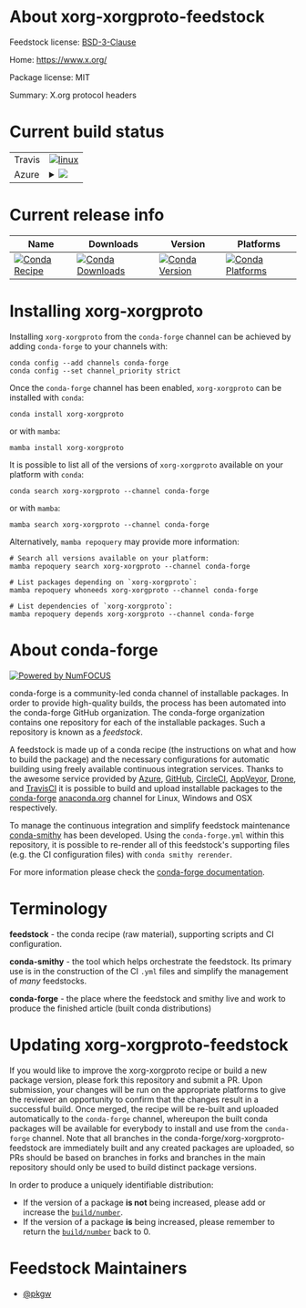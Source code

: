 About xorg-xorgproto-feedstock
==============================

Feedstock license: [BSD-3-Clause](https://github.com/conda-forge/xorg-xorgproto-feedstock/blob/main/LICENSE.txt)

Home: https://www.x.org/

Package license: MIT

Summary: X.org protocol headers

Current build status
====================


<table><tr>
    <td>Travis</td>
    <td>
      <a href="https://app.travis-ci.com/conda-forge/xorg-xorgproto-feedstock">
        <img alt="linux" src="https://img.shields.io/travis/com/conda-forge/xorg-xorgproto-feedstock/main.svg?label=Linux">
      </a>
    </td>
  </tr>
    
  <tr>
    <td>Azure</td>
    <td>
      <details>
        <summary>
          <a href="https://dev.azure.com/conda-forge/feedstock-builds/_build/latest?definitionId=13012&branchName=main">
            <img src="https://dev.azure.com/conda-forge/feedstock-builds/_apis/build/status/xorg-xorgproto-feedstock?branchName=main">
          </a>
        </summary>
        <table>
          <thead><tr><th>Variant</th><th>Status</th></tr></thead>
          <tbody><tr>
              <td>linux_64</td>
              <td>
                <a href="https://dev.azure.com/conda-forge/feedstock-builds/_build/latest?definitionId=13012&branchName=main">
                  <img src="https://dev.azure.com/conda-forge/feedstock-builds/_apis/build/status/xorg-xorgproto-feedstock?branchName=main&jobName=linux&configuration=linux%20linux_64_" alt="variant">
                </a>
              </td>
            </tr><tr>
              <td>linux_aarch64</td>
              <td>
                <a href="https://dev.azure.com/conda-forge/feedstock-builds/_build/latest?definitionId=13012&branchName=main">
                  <img src="https://dev.azure.com/conda-forge/feedstock-builds/_apis/build/status/xorg-xorgproto-feedstock?branchName=main&jobName=linux&configuration=linux%20linux_aarch64_" alt="variant">
                </a>
              </td>
            </tr><tr>
              <td>linux_ppc64le</td>
              <td>
                <a href="https://dev.azure.com/conda-forge/feedstock-builds/_build/latest?definitionId=13012&branchName=main">
                  <img src="https://dev.azure.com/conda-forge/feedstock-builds/_apis/build/status/xorg-xorgproto-feedstock?branchName=main&jobName=linux&configuration=linux%20linux_ppc64le_" alt="variant">
                </a>
              </td>
            </tr><tr>
              <td>osx_64</td>
              <td>
                <a href="https://dev.azure.com/conda-forge/feedstock-builds/_build/latest?definitionId=13012&branchName=main">
                  <img src="https://dev.azure.com/conda-forge/feedstock-builds/_apis/build/status/xorg-xorgproto-feedstock?branchName=main&jobName=osx&configuration=osx%20osx_64_" alt="variant">
                </a>
              </td>
            </tr><tr>
              <td>osx_arm64</td>
              <td>
                <a href="https://dev.azure.com/conda-forge/feedstock-builds/_build/latest?definitionId=13012&branchName=main">
                  <img src="https://dev.azure.com/conda-forge/feedstock-builds/_apis/build/status/xorg-xorgproto-feedstock?branchName=main&jobName=osx&configuration=osx%20osx_arm64_" alt="variant">
                </a>
              </td>
            </tr><tr>
              <td>win_64</td>
              <td>
                <a href="https://dev.azure.com/conda-forge/feedstock-builds/_build/latest?definitionId=13012&branchName=main">
                  <img src="https://dev.azure.com/conda-forge/feedstock-builds/_apis/build/status/xorg-xorgproto-feedstock?branchName=main&jobName=win&configuration=win%20win_64_" alt="variant">
                </a>
              </td>
            </tr>
          </tbody>
        </table>
      </details>
    </td>
  </tr>
</table>

Current release info
====================

| Name | Downloads | Version | Platforms |
| --- | --- | --- | --- |
| [![Conda Recipe](https://img.shields.io/badge/recipe-xorg--xorgproto-green.svg)](https://anaconda.org/conda-forge/xorg-xorgproto) | [![Conda Downloads](https://img.shields.io/conda/dn/conda-forge/xorg-xorgproto.svg)](https://anaconda.org/conda-forge/xorg-xorgproto) | [![Conda Version](https://img.shields.io/conda/vn/conda-forge/xorg-xorgproto.svg)](https://anaconda.org/conda-forge/xorg-xorgproto) | [![Conda Platforms](https://img.shields.io/conda/pn/conda-forge/xorg-xorgproto.svg)](https://anaconda.org/conda-forge/xorg-xorgproto) |

Installing xorg-xorgproto
=========================

Installing `xorg-xorgproto` from the `conda-forge` channel can be achieved by adding `conda-forge` to your channels with:

```
conda config --add channels conda-forge
conda config --set channel_priority strict
```

Once the `conda-forge` channel has been enabled, `xorg-xorgproto` can be installed with `conda`:

```
conda install xorg-xorgproto
```

or with `mamba`:

```
mamba install xorg-xorgproto
```

It is possible to list all of the versions of `xorg-xorgproto` available on your platform with `conda`:

```
conda search xorg-xorgproto --channel conda-forge
```

or with `mamba`:

```
mamba search xorg-xorgproto --channel conda-forge
```

Alternatively, `mamba repoquery` may provide more information:

```
# Search all versions available on your platform:
mamba repoquery search xorg-xorgproto --channel conda-forge

# List packages depending on `xorg-xorgproto`:
mamba repoquery whoneeds xorg-xorgproto --channel conda-forge

# List dependencies of `xorg-xorgproto`:
mamba repoquery depends xorg-xorgproto --channel conda-forge
```


About conda-forge
=================

[![Powered by
NumFOCUS](https://img.shields.io/badge/powered%20by-NumFOCUS-orange.svg?style=flat&colorA=E1523D&colorB=007D8A)](https://numfocus.org)

conda-forge is a community-led conda channel of installable packages.
In order to provide high-quality builds, the process has been automated into the
conda-forge GitHub organization. The conda-forge organization contains one repository
for each of the installable packages. Such a repository is known as a *feedstock*.

A feedstock is made up of a conda recipe (the instructions on what and how to build
the package) and the necessary configurations for automatic building using freely
available continuous integration services. Thanks to the awesome service provided by
[Azure](https://azure.microsoft.com/en-us/services/devops/), [GitHub](https://github.com/),
[CircleCI](https://circleci.com/), [AppVeyor](https://www.appveyor.com/),
[Drone](https://cloud.drone.io/welcome), and [TravisCI](https://travis-ci.com/)
it is possible to build and upload installable packages to the
[conda-forge](https://anaconda.org/conda-forge) [anaconda.org](https://anaconda.org/)
channel for Linux, Windows and OSX respectively.

To manage the continuous integration and simplify feedstock maintenance
[conda-smithy](https://github.com/conda-forge/conda-smithy) has been developed.
Using the ``conda-forge.yml`` within this repository, it is possible to re-render all of
this feedstock's supporting files (e.g. the CI configuration files) with ``conda smithy rerender``.

For more information please check the [conda-forge documentation](https://conda-forge.org/docs/).

Terminology
===========

**feedstock** - the conda recipe (raw material), supporting scripts and CI configuration.

**conda-smithy** - the tool which helps orchestrate the feedstock.
                   Its primary use is in the construction of the CI ``.yml`` files
                   and simplify the management of *many* feedstocks.

**conda-forge** - the place where the feedstock and smithy live and work to
                  produce the finished article (built conda distributions)


Updating xorg-xorgproto-feedstock
=================================

If you would like to improve the xorg-xorgproto recipe or build a new
package version, please fork this repository and submit a PR. Upon submission,
your changes will be run on the appropriate platforms to give the reviewer an
opportunity to confirm that the changes result in a successful build. Once
merged, the recipe will be re-built and uploaded automatically to the
`conda-forge` channel, whereupon the built conda packages will be available for
everybody to install and use from the `conda-forge` channel.
Note that all branches in the conda-forge/xorg-xorgproto-feedstock are
immediately built and any created packages are uploaded, so PRs should be based
on branches in forks and branches in the main repository should only be used to
build distinct package versions.

In order to produce a uniquely identifiable distribution:
 * If the version of a package **is not** being increased, please add or increase
   the [``build/number``](https://docs.conda.io/projects/conda-build/en/latest/resources/define-metadata.html#build-number-and-string).
 * If the version of a package **is** being increased, please remember to return
   the [``build/number``](https://docs.conda.io/projects/conda-build/en/latest/resources/define-metadata.html#build-number-and-string)
   back to 0.

Feedstock Maintainers
=====================

* [@pkgw](https://github.com/pkgw/)

